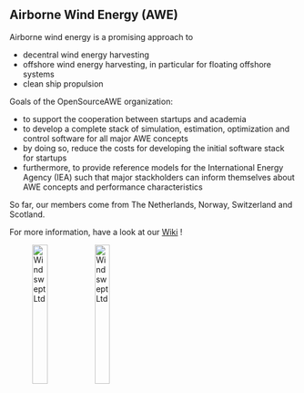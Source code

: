## Airborne Wind Energy (AWE)

Airborne wind energy is a promising approach to
- decentral wind energy harvesting
- offshore wind energy harvesting, in particular for floating offshore systems
- clean ship propulsion

Goals of the OpenSourceAWE organization:
* to support the cooperation between startups and academia
* to develop a complete stack of simulation, estimation, optimization and control software for all major AWE concepts
* by doing so, reduce the costs for developing the initial software stack for startups
* furthermore, to provide reference models for the International Energy Agency (IEA) such that major stackholders can inform themselves about AWE concepts and performance characteristics

So far, our members come from The Netherlands, Norway, Switzerland and Scotland.

For more information, have a look at our [Wiki](https://github.com/OpenSourceAWE/Wiki/wiki) !


 <figure>
  <img src="https://github.com/user-attachments/assets/29beda3a-85ff-4255-91a4-521c17c8ba4a" alt="Windswept Ltd" style="width:25%; margin-bottom:100px;">
  <img src="https://github.com/user-attachments/assets/59d962ca-2bbd-41ea-8813-c02d9c1d857d" alt="Windswept Ltd" style="width:25%">
</figure> 

<!--

**Here are some ideas to get you started:**

🙋‍♀️ A short introduction - what is your organization all about?
🌈 Contribution guidelines - how can the community get involved?
👩‍💻 Useful resources - where can the community find your docs? Is there anything else the community should know?
🍿 Fun facts - what does your team eat for breakfast?
🧙 Remember, you can do mighty things with the power of [Markdown](https://docs.github.com/github/writing-on-github/getting-started-with-writing-and-formatting-on-github/basic-writing-and-formatting-syntax)
-->
